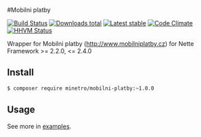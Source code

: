 #Mobilni platby

[![Build Status](https://travis-ci.org/minetro/mobilni-platby.svg?branch=master)](https://travis-ci.org/minetro/mobilni-platby)
[![Downloads total](https://img.shields.io/packagist/dt/minetro/mobilni-platby.svg?style=flat)](https://packagist.org/packages/minetro/mobilni-platby)
[![Latest stable](https://img.shields.io/packagist/v/minetro/mobilni-platby.svg?style=flat)](https://packagist.org/packages/minetro/mobilni-platby)
[![Code Climate](https://codeclimate.com/github/minetro/mobilni-platby/badges/gpa.svg)](https://codeclimate.com/github/minetro/mobilni-platby)
[![HHVM Status](https://img.shields.io/hhvm/minetro/mobilni-platby.svg?style=flat)](http://hhvm.h4cc.de/package/minetro/mobilni-platby)

Wrapper for Mobilni platby (http://www.mobilniplatby.cz) for Nette Framework >= 2.2.0, <= 2.4.0

## Install

```sh
$ composer require minetro/mobilni-platby:~1.0.0
```
## Usage

See more in [examples](https://github.com/minetro/mobilni-platby/tree/master/examples).
